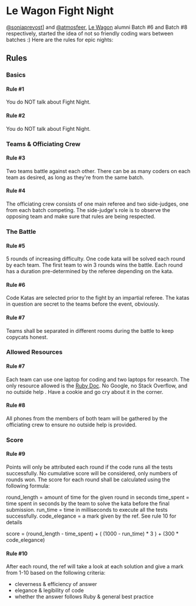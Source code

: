# Le Wagon Fight Night

[@soniaprevost](https://github.com/soniaprevost)] and [@atmosfeer](https://github.com/soniaprevost), [Le Wagon](http://www.lewagon.org/en) alumni Batch #6 and Batch #8 respectively, started the idea of not so friendly coding wars between batches :) Here are the rules
for epic nights:

## Rules

### Basics

#### Rule #1

You do NOT talk about Fight Night.

#### Rule #2

You do NOT talk about Fight Night.

### Teams & Officiating Crew

#### Rule #3

Two teams battle against each other. There can be as many coders on each team as desired, as long as they're from the same batch.

#### Rule #4

The officiating crew consists of one main referee and two side-judges, one from each batch competing. The side-judge's role is to observe the opposing team and make sure that rules are being respected.

### The Battle

#### Rule #5

5 rounds of increasing difficulty. One code kata will be solved each round by each team. The first team to win 3 rounds wins the battle. Each round has a duration pre-determined by the referee depending on the kata.

#### Rule #6

Code Katas are selected prior to the fight by an impartial referee. The katas in question are secret to the teams before the event, obviously.

#### Rule #7

Teams shall be separated in different rooms during the battle to keep copycats honest.

### Allowed Resources

#### Rule #7

Each team can use one laptop for coding and two laptops for research. The only resource allowed is the [Ruby Doc](http://ruby-doc.org/). No Google, no Stack Overflow, and no outside help . Have a cookie and go cry about it in the corner.

#### Rule #8

All phones from the members of both team will be gathered by the officiating crew to ensure no outside help is provided.

### Score

#### Rule #9

Points will only be attributed each round if the code runs all the tests successfully. No cumulative score will be considered, only numbers of rounds won. The score for each round shall be calculated using the following formula:

round_length = amount of time for the given round in seconds
time_spent = time spent in seconds by the team to solve the kata before the final submission.
run_time = time in milliseconds to execute all the tests successfully.
code_elegance = a mark given by the ref. See rule 10 for details

score = (round_length - time_spent) + ( (1000 - run_time) * 3 ) + (300 * code_elegance)

#### Rule #10

After each round, the ref will take a look at each solution and give a mark from 1-10 based on the following criteria:
  - cleverness & efficiency of answer
  - elegance & legibility of code
  - whether the answer follows Ruby & general best practice



